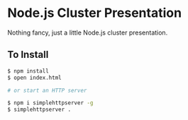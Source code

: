 # Node.js Cluster Presentation

Nothing fancy, just a little Node.js cluster presentation.

## To Install

```bash
$ npm install
$ open index.html

# or start an HTTP server

$ npm i simplehttpserver -g
$ simplehttpserver .
```
